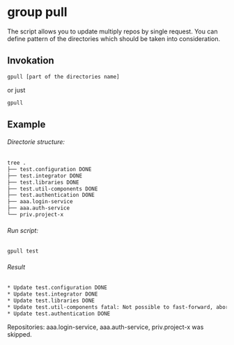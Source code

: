 group pull
==========

The script allows you to update multiply repos by single request. You can define pattern of the directories which should be taken into consideration.

## Invokation
```bash
gpull [part of the directories name]
```

or just

```bash
gpull
```

## Example

###### Directorie structure:

```bash
tree .
├── test.configuration DONE
├── test.integrator DONE
├── test.libraries DONE
├── test.util-components DONE
├── test.authentication DONE
├── aaa.login-service
├── aaa.auth-service
└── priv.project-x
```

###### Run script:

```bash
gpull test
```

###### Result

```bash
* Update test.configuration DONE
* Update test.integrator DONE
* Update test.libraries DONE
* Update test.util-components fatal: Not possible to fast-forward, aborting.
* Update test.authentication DONE
```

Repositories: aaa.login-service, aaa.auth-service, priv.project-x was skipped.
